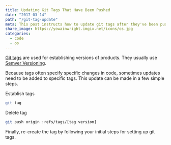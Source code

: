 ```yaml
---
title: Updating Git Tags That Have Been Pushed
date: "2017-03-14"
path: "/git-tag-update"
meta: This post instructs how to update git tags after they've been pushed
share_image: https://yowainwright.imgix.net/icons/os.jpg
categories:
  - code
  - os
---
```


[Git tags](https://git-scm.com/book/en/v2/Git-Basics-Tagging) are used for establishing versions of products. They usually use [Semver Versioning](http://semver.org/).

Because tags often specify specific changes in code, sometimes updates need to be added to specific tags. This update can be made in a few simple steps.

Establish tags

```bash
git tag
```

Delete tag

```bash
git push origin :refs/tags/[tag version]
```

Finally, re-create the tag by following your initial steps for setting up git tags.
